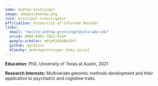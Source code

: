 ```yaml
---
name: Andrew Grotzinger
image: images/Andrew.png
role: principal-investigator
affiliation: University of Colorado Boulder
links:
  email: "mailto:andrew.grotzinger@colorado.edu"
  orcid: 0000-0001-7852-9244
  google-scholar: m6VyKjkAAAAJ&hl
  github: agrotzin
  bluesky: andrewgrotzinger.bsky.social
---
```


**Education:** PhD, University of Texas at Austin, 2021

**Research Interests:** Multivariate genomic methods development and their application to psychiatric and cognitive traits. 
